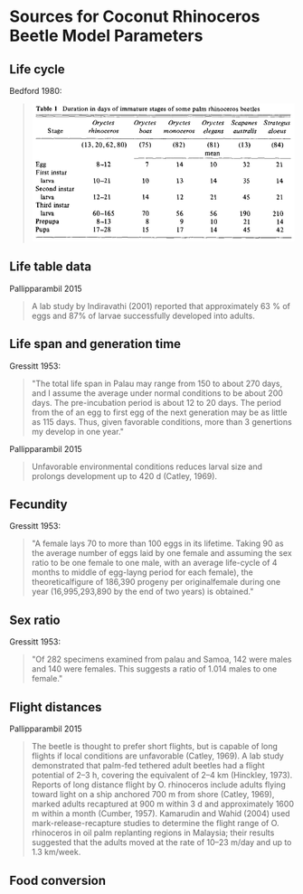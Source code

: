 # Sources for Coconut Rhinoceros Beetle Model Parameters

## Life cycle

Bedford 1980:

>![](crb-life-cycle.png)

## Life table data

Pallipparambil 2015
>A lab study by Indiravathi (2001) reported that approximately 63 % of eggs and 87% of larvae successfully developed into adults.

## Life span and generation time

Gressitt 1953: 
> "The total life span in Palau may range from 150 to about 270 days, and I assume the average under normal conditions to be about 200 days. The pre-incubation period is about 12 to 20 days. The period from the of an egg to first egg of the next generation may be as little as 115 days. Thus, given favorable conditions, more than 3 genertions my develop in one year."

Pallipparambil 2015
>Unfavorable environmental conditions reduces larval size and prolongs
development up to 420 d (Catley, 1969).

## Fecundity

Gressitt 1953: 
>"A female lays 70 to more than 100 eggs in its lifetime. Taking 90 as the average number of eggs laid by one female and assuming the sex ratio to be one female to one male, with an average life-cycle of 4 months to middle of egg-layng period for each female), the theoreticalfigure of 186,390 progeny per originalfemale during one year (16,995,293,890 by the end of two years) is obtained."

## Sex ratio

Gressitt 1953: 
>"Of 282 specimens examined from palau and Samoa, 142 were males and 140 were females. This suggests a ratio of 1.014 males to one female."

## Flight distances
Pallipparambil 2015
>The beetle is thought to prefer short flights, but
is capable of long flights if local conditions are unfavorable (Catley, 1969). A
lab study demonstrated that palm-fed tethered adult beetles had a flight
potential of 2–3 h, covering the equivalent of 2–4 km (Hinckley, 1973).
Reports of long distance flight by O. rhinoceros include adults flying toward
light on a ship anchored 700 m from shore (Catley, 1969), marked adults
recaptured at 900 m within 3 d and approximately 1600 m within a month
(Cumber, 1957). Kamarudin and Wahid (2004) used mark-release-recapture
studies to determine the flight range of O. rhinoceros in oil palm replanting
regions in Malaysia; their results suggested that the adults moved at the rate of
10–23 m/day and up to 1.3 km/week.

## Food conversion
